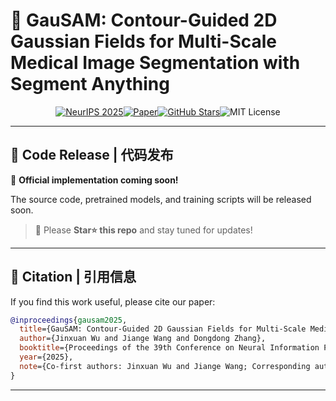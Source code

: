# 🧠 GauSAM: Contour-Guided 2D Gaussian Fields for Multi-Scale Medical Image Segmentation with Segment Anything

<p align="center">
  <a href="https://neurips.cc/virtual/2025/poster/119713" target="_blank"><img src="https://img.shields.io/badge/NeurIPS-2025-6f42c1?style=flat&labelColor=1b1f24" alt="NeurIPS 2025"></a><a href="https://neurips.cc/virtual/2025/poster/119713" target="_blank"><img src="https://img.shields.io/badge/Paper-Available-3572A5?style=flat&labelColor=1b1f24" alt="Paper"></a><a href="https://github.com/WangJGG/GauSAM" target="_blank"><img src="https://img.shields.io/github/stars/WangJGG/GauSAM?style=flat&labelColor=1b1f24&logo=github" alt="GitHub Stars"></a><img src="https://img.shields.io/badge/License-MIT-f39c12?style=flat&labelColor=1b1f24" alt="MIT License">
</p>





---

## 🚀 Code Release | 代码发布

📢 **Official implementation coming soon!**  

The source code, pretrained models, and training scripts will be released soon.

> 🔖 Please **Star⭐ this repo** and stay tuned for updates!

---

## 📘 Citation | 引用信息

If you find this work useful, please cite our paper:

```bibtex
@inproceedings{gausam2025,
  title={GauSAM: Contour-Guided 2D Gaussian Fields for Multi-Scale Medical Image Segmentation with Segment Anything},
  author={Jinxuan Wu and Jiange Wang and Dongdong Zhang},
  booktitle={Proceedings of the 39th Conference on Neural Information Processing Systems (NeurIPS)},
  year={2025},
  note={Co-first authors: Jinxuan Wu and Jiange Wang; Corresponding author: Dongdong Zhang}
}
````

---




